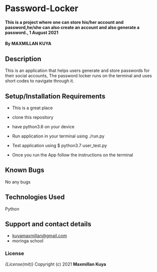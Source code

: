 # Password-Locker
#### This is a project where one can store his/her account and password,he/she can also create an account and also generate a password., 1 August 2021
#### By **MAXMILLAN KUYA**
## Description
This is an application that helps users generate and store passwords for their social accounts, The password locker runs on the terminal and uses short codes to navigate through it.
## Setup/Installation Requirements
* This is a great place
* clone this repository

* have python3.6 on your device

* Run application in your terminal using ./run.py

* Test application using $ python3.7 user_test.py

* Once you run the App follow the instructions on the terminal
## Known Bugs
No any bugs
## Technologies Used
Python
## Support and contact details
* kuyamaxmillan@gmail.com
* moringa school
### License
*{License(mit)}*
Copyright (c) 2021 **Maxmillan Kuya**